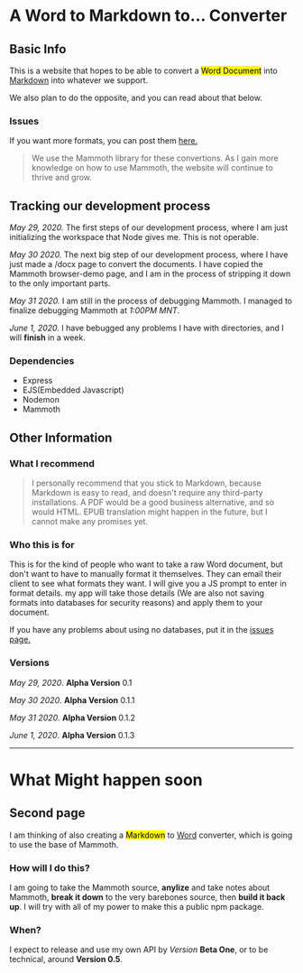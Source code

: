 # A Word to Markdown to... Converter

## Basic Info
This is a website that hopes to be able to convert a <mark>Word Document</mark> into <u>Markdown</u> into whatever we support.

We also plan to do the opposite, and you can read about that below.


### Issues
If you want more formats, you can post them <a href="https://github.com/yappermags/work_app/issues">here.</a>
> We use the Mammoth library for these convertions. As I gain more knowledge on how to use Mammoth, the website will continue to thrive and grow.

## Tracking our development process

*May 29, 2020.* The first steps of our development process, where I am just initializing the workspace that Node gives me. This is not operable.

*May 30 2020.* The next big step of our development process, where I have just made a /docx page to convert the documents. I have copied the Mammoth browser-demo page, and I am in the process of stripping it down to the only important parts. 

*May 31 2020.* I am still in the process of debugging Mammoth. I managed to finalize debugging Mammoth at *1:00PM MNT*.

*June 1, 2020.* I have bebugged any problems I have with directories, and I will **finish** in a week.

### Dependencies

<ul>
<li>Express</li>
<li>EJS(Embedded Javascript)</li>
<li>Nodemon</li>
<li>Mammoth</li>
</ul>

## Other Information

### What I recommend

>I personally recommend that you stick to Markdown, because Markdown is easy to read, and doesn't require any third-party installations. A PDF would be a good business alternative, and so would HTML. EPUB translation might happen in the future, but I cannot make any promises yet.

### Who this is for
 This is for the kind of people who want to take a raw Word document, but don't want to have to manually format it themselves. They can email their client to see what formats they want. I will give you a JS prompt to enter in format details. my app will take those details (We are also not saving formats into databases for security reasons) and apply them to your document.

If you have any problems about using no databases, put it in the <a href="https://github.com/yappermags/work_app/issues">issues page.</a>

### Versions

*May 29, 2020*. **Alpha Version** 0.1

*May 30 2020*. **Alpha Version** 0.1.1

*May 31 2020*. **Alpha Version** 0.1.2

*June 1, 2020*. **Alpha Version** 0.1.3

------
# What Might happen soon

## Second page

I am thinking of also creating a <mark>Markdown</mark> to <u>Word</u> converter, which is going to use the base of Mammoth. 

### How will I do this?
I am going to take the Mammoth source, **anylize** and take notes about Mammoth, **break it down** to the very barebones source, then **build it back up**. I will try with all of my power to make this a public npm package.

### When?

I expect to release and use my own API by *Version* **Beta One**, or to be technical, around **Version 0.5**.